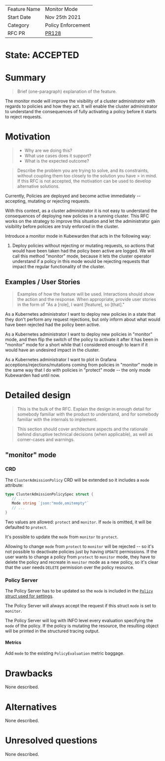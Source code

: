|              |                                  |
| :----------- | :------------------------------- |
| Feature Name | Monitor Mode                     |
| Start Date   | Nov 25th 2021                    |
| Category     | Policy Enforcement               |
| RFC PR       | [PR128](https://github.com/kubewarden/kubewarden-controller/pull/128)  |

# State: ACCEPTED
[state]: #state

# Summary
[summary]: #summary

> Brief (one-paragraph) explanation of the feature.

The monitor mode will improve the visibility of a cluster administrator with regards to policies and
how they act. It will enable the cluster administrator to understand the consequences of fully
activating a policy before it starts to reject requests.

# Motivation
[motivation]: #motivation

> - Why are we doing this?
> - What use cases does it support?
> - What is the expected outcome?

> Describe the problem you are trying to solve, and its constraints, without coupling them too
> closely to the solution you have > in mind. If this RFC is not accepted, the motivation can be
> used to develop alternative solutions.

Currently, Policies are deployed and become active immediately -- accepting, mutating or rejecting
requests.

With this context, as a cluster administrator it is not easy to understand the consequences of
deploying new policies in a running cluster. This RFC works on the strategy to improve this
situation and let the administrator gain visibility before policies are truly enforced in the
cluster.

Introduce a monitor mode in Kubewarden that acts in the following way:

1. Deploy policies without rejecting or mutating requests, so actions that would have been taken had
   the policy been active are logged. We will call this method "monitor"  mode, because it lets
   the cluster operator understand if a policy in this mode would be rejecting requests that impact
   the regular functionality of the cluster.

## Examples / User Stories
[examples]: #examples

> Examples of how the feature will be used. Interactions should show the action and the response.
> When appropriate, provide user stories in the form of "As a [role], I want [feature], so [that]."

As a Kubernetes administrator I want to deploy new policies in a state that they don't perform any
request rejections, but only inform about what would have been rejected had the policy been active.

As a Kubernetes administrator I want to deploy new policies in "monitor" mode, and then flip the
switch of the policy to activate it after it has been in "monitor" mode for a short while that I
considered enough to learn if it would have an undesired impact in the cluster.

As a Kubernetes administrator I want to plot in Grafana acceptions/rejections/mutations coming from
policies in "monitor" mode in the same way that I do with policies in "protect" mode -- the only mode
Kubewarden had until now.

# Detailed design
[design]: #detailed-design

> This is the bulk of the RFC. Explain the design in enough detail for somebody familiar with the
> product to understand, and for somebody familiar with the internals to implement.

> This section should cover architecture aspects and the rationale behind disruptive technical
> decisions (when applicable), as well as corner-cases and warnings.

## "monitor" mode

### CRD

The `ClusterAdmissionPolicy` CRD will be extended so it includes a `mode` attribute:

```go
type ClusterAdmissionPolicySpec struct {
   // ...
   Mode string `json:"mode,omitempty"`
   // ...
}
```

Two values are allowed: `protect` and `monitor`. If `mode` is omitted,
it will be defaulted to `protect`.

It's possible to update the `mode` from `monitor` to `protect`.

Allowing to change `mode` from `protect` to `monitor` will be rejected
-- so it's not possible to deactivate policies just by having `UPDATE`
permissions. If the user wants to change a policy from `protect` to
`monitor` mode, they have to delete the policy and recreate in `monitor`
mode as a new policy, so it's clear that the user needs `DELETE`
permission over the policy resource.

### Policy Server

The Policy Server has to be updated so the `mode` is included in the [`Policy` struct used for
settings](https://github.com/kubewarden/policy-server/blob/c8d64da87448b7f9250a1d6b5e56817f25b56359/src/settings.rs#L11-L19).

The Policy Server will always accept the request if this struct `mode` is set to `monitor`.

The Policy Server will log with INFO level every evaluation specifying the `mode` of the policy. If
the policy is mutating the resource, the resulting object will be printed in the structured tracing
output.

#### Metrics

Add `mode` to the existing `PolicyEvaluation` metric baggage.

# Drawbacks
[drawbacks]: #drawbacks

None described.

# Alternatives
[alternatives]: #alternatives

None described.

# Unresolved questions
[unresolved]: #unresolved-questions

None described.
